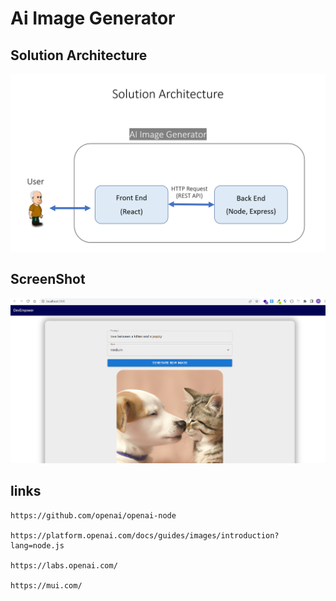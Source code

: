 # Ai Image Generator

## Solution Architecture

<img src="./img1.png" alt="img1">

## ScreenShot

<img src="./img2.png" alt="img2">

## links

    https://github.com/openai/openai-node

    https://platform.openai.com/docs/guides/images/introduction?lang=node.js

    https://labs.openai.com/

    https://mui.com/